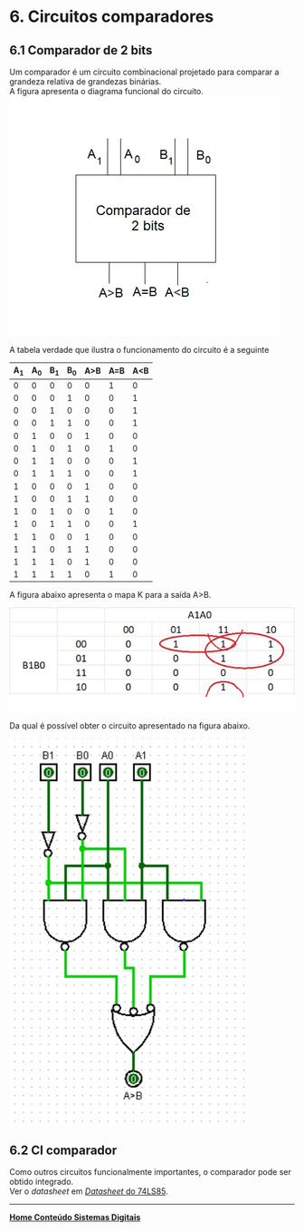 # 6. Circuitos comparadores 

## 6.1 Comparador de 2 bits

Um comparador é um circuito combinacional projetado para comparar a grandeza relativa de grandezas binárias.  
A figura apresenta o diagrama funcional do circuito.  
![Comparador de 2 bits](/sisdig_aulas/images_sisdig/comparador2bits.jpg)

A tabela verdade que ilustra o funcionamento do circuito é a seguinte

| A<sub>1</sub> | A<sub>0</sub> | B<sub>1</sub> | B<sub>0</sub> | A>B | A=B | A<B |
| - | - | - | - | - | - | - |
| 0 | 0 | 0 | 0 | 0 | 1 | 0 |
| 0 | 0 | 0 | 1 | 0 | 0 | 1 |
| 0 | 0 | 1 | 0 | 0 | 0 | 1 |
| 0 | 0 | 1 | 1 | 0 | 0 | 1 |
| 0 | 1 | 0 | 0 | 1 | 0 | 0 |
| 0 | 1 | 0 | 1 | 0 | 1 | 0 |
| 0 | 1 | 1 | 0 | 0 | 0 | 1 |
| 0 | 1 | 1 | 1 | 0 | 0 | 1 |
| 1 | 0 | 0 | 0 | 1 | 0 | 0 |
| 1 | 0 | 0 | 1 | 1 | 0 | 0 |
| 1 | 0 | 1 | 0 | 0 | 1 | 0 |
| 1 | 0 | 1 | 1 | 0 | 0 | 1 |
| 1 | 1 | 0 | 0 | 1 | 0 | 0 |
| 1 | 1 | 0 | 1 | 1 | 0 | 0 |
| 1 | 1 | 1 | 0 | 1 | 0 | 0 |
| 1 | 1 | 1 | 1 | 0 | 1 | 0 |

A figura abaixo apresenta o mapa K para a saída A>B.  

![Mapa K: A>B](/sisdig_aulas/images_sisdig/mapaKamaiorb.jpg)

Da qual é possível obter o circuito apresentado na figura abaixo.

![Circuito comparador de 2 bits: A>B](/sisdig_aulas/images_sisdig/circuitocomparador.jpg)


## 6.2 CI comparador

Como outros circuitos funcionalmente importantes, o comparador pode ser obtido integrado.  
Ver o *datasheet* em [*Datasheet* do 74LS85](https://html.alldatasheetpt.com/html-pdf/8074/NSC/7485/35/1/7485.html).  

___
**[Home Conteúdo Sistemas Digitais](https://github.com/claytonjasilva/claytonjasilva.github.io/blob/main/sisdig_aulas.md)**  






